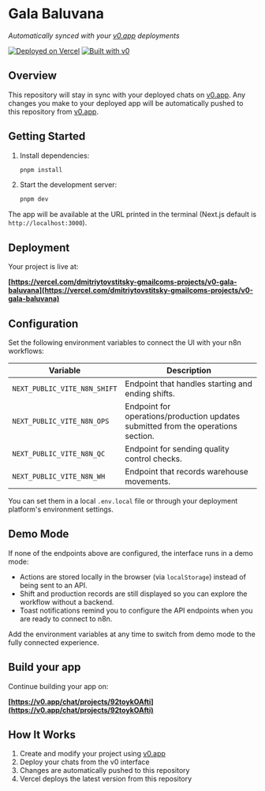 # Gala Baluvana

*Automatically synced with your [v0.app](https://v0.app) deployments*

[![Deployed on Vercel](https://img.shields.io/badge/Deployed%20on-Vercel-black?style=for-the-badge&logo=vercel)](https://vercel.com/dmitriytovstitsky-gmailcoms-projects/v0-gala-baluvana)
[![Built with v0](https://img.shields.io/badge/Built%20with-v0.app-black?style=for-the-badge)](https://v0.app/chat/projects/92toykOAfti)

## Overview

This repository will stay in sync with your deployed chats on [v0.app](https://v0.app).
Any changes you make to your deployed app will be automatically pushed to this repository from [v0.app](https://v0.app).

## Getting Started

1. Install dependencies:

   ```bash
   pnpm install
   ```

2. Start the development server:

   ```bash
   pnpm dev
   ```

The app will be available at the URL printed in the terminal (Next.js default is `http://localhost:3000`).

## Deployment

Your project is live at:

**[https://vercel.com/dmitriytovstitsky-gmailcoms-projects/v0-gala-baluvana](https://vercel.com/dmitriytovstitsky-gmailcoms-projects/v0-gala-baluvana)**

## Configuration

Set the following environment variables to connect the UI with your n8n workflows:

| Variable | Description |
| --- | --- |
| `NEXT_PUBLIC_VITE_N8N_SHIFT` | Endpoint that handles starting and ending shifts. |
| `NEXT_PUBLIC_VITE_N8N_OPS` | Endpoint for operations/production updates submitted from the operations section. |
| `NEXT_PUBLIC_VITE_N8N_QC` | Endpoint for sending quality control checks. |
| `NEXT_PUBLIC_VITE_N8N_WH` | Endpoint that records warehouse movements. |

You can set them in a local `.env.local` file or through your deployment platform's environment settings.

## Demo Mode

If none of the endpoints above are configured, the interface runs in a demo mode:

- Actions are stored locally in the browser (via `localStorage`) instead of being sent to an API.
- Shift and production records are still displayed so you can explore the workflow without a backend.
- Toast notifications remind you to configure the API endpoints when you are ready to connect to n8n.

Add the environment variables at any time to switch from demo mode to the fully connected experience.

## Build your app

Continue building your app on:

**[https://v0.app/chat/projects/92toykOAfti](https://v0.app/chat/projects/92toykOAfti)**

## How It Works

1. Create and modify your project using [v0.app](https://v0.app)
2. Deploy your chats from the v0 interface
3. Changes are automatically pushed to this repository
4. Vercel deploys the latest version from this repository
